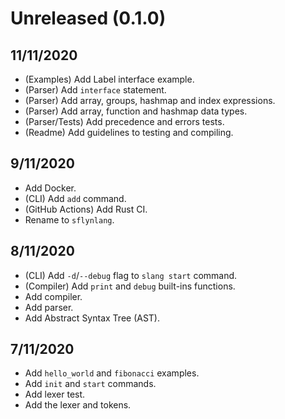 # Unreleased (0.1.0)

## 11/11/2020
- (Examples) Add Label interface example.
- (Parser) Add `interface` statement.
- (Parser) Add array, groups, hashmap and index expressions.
- (Parser) Add array, function and hashmap data types.
- (Parser/Tests) Add precedence and errors tests.
- (Readme) Add guidelines to testing and compiling.

## 9/11/2020
- Add Docker.
- (CLI) Add `add` command.
- (GitHub Actions) Add Rust CI.
- Rename to `sflynlang`.

## 8/11/2020
- (CLI) Add `-d`/`--debug` flag to `slang start` command.
- (Compiler) Add `print` and `debug` built-ins functions.
- Add compiler.
- Add parser.
- Add Abstract Syntax Tree (AST).

## 7/11/2020
- Add `hello_world` and `fibonacci` examples.
- Add `init` and `start` commands.
- Add lexer test.
- Add the lexer and tokens.

